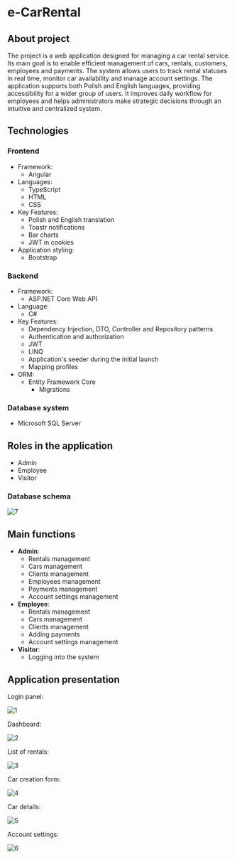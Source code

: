 # e-CarRental

## About project
The project is a web application designed for managing a car rental service. Its main goal is to enable efficient management of cars, rentals, customers, employees and payments. The system allows users to track rental statuses in real time, monitor car availability and manage account settings. The application supports both Polish and English languages, providing accessibility for a wider group of users. It improves daily workflow for employees and helps administrators make strategic decisions through an intuitive and centralized system.

## Technologies
### Frontend
- Framework:
    - Angular
- Languages:
    - TypeScript
    - HTML
    - CSS
- Key Features:
    - Polish and English translation
    - Toastr notifications
    - Bar charts
    - JWT in cookies
- Application styling:
    - Bootstrap

### Backend
- Framework:
    - ASP.NET Core Web API
- Language:
    - C#
- Key Features:
    - Dependency Injection, DTO, Controller and Repository patterns
    - Authentication and authorization
    - JWT
    - LINQ
    - Application's seeder during the initial launch
    - Mapping profiles
- ORM:
    - Entity Framework Core
        - Migrations

### Database system
- Microsoft SQL Server

## Roles in the application
- Admin
- Employee
- Visitor

### Database schema

![7](img/7.png)

## Main functions
- **Admin**:
    - Rentals management
    - Cars management
    - Clients management
    - Employees management
    - Payments management
    - Account settings management
- **Employee**:
    - Rentals management
    - Cars management
    - Clients management
    - Adding payments
    - Account settings management
- **Visitor**:
    - Logging into the system

## Application presentation
Login panel:

![1](img/1.png)

Dashboard:

![2](img/2.png)

List of rentals:

![3](img/3.png)

Car creation form:

![4](img/4.png)

Car details:

![5](img/5.png)

Account settings:

![6](img/6.png)